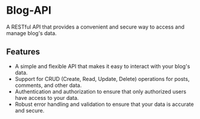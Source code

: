 # Blog-API

A RESTful API that provides a convenient and secure way to access and manage blog's data.

## Features

- A simple and flexible API that makes it easy to interact with your blog's data.
- Support for CRUD (Create, Read, Update, Delete) operations for posts, comments, and other data.
- Authentication and authorization to ensure that only authorized users have access to your data.
- Robust error handling and validation to ensure that your data is accurate and secure.

